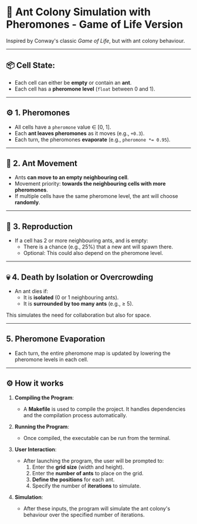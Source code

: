 # 🐜 **Ant Colony Simulation with Pheromones - Game of Life Version**

Inspired by Conway's classic *Game of Life*, but with ant colony behaviour.

---

## 📦 **Cell State:**

- Each cell can either be **empty** or contain an **ant**.
- Each cell has a **pheromone level** (`float` between 0 and 1).

---

## ⚙️ **1. Pheromones**

- All cells have a `pheromone` value ∈ [0, 1].
- Each **ant leaves pheromones** as it moves (e.g., `+0.3`).
- Each turn, the pheromones **evaporate** (e.g., `pheromone *= 0.95`).

---

## 🚶 **2. Ant Movement**

- Ants **can move to an empty neighbouring cell**.
- Movement priority: **towards the neighbouring cells with more pheromones**.
- If multiple cells have the same pheromone level, the ant will choose **randomly**.

---

## 🧬 **3. Reproduction**

- If a cell has 2 or more neighbouring ants, and is empty:
  - There is a chance (e.g., 25%) that a new ant will spawn there.
  - Optional: This could also depend on the pheromone level.

---

## 💀 **4. Death by Isolation or Overcrowding**

- An ant dies if:
  - It is **isolated** (0 or 1 neighbouring ants).
  - It is **surrounded by too many ants** (e.g., ≥ 5).

This simulates the need for collaboration but also for space.

---

## **5. Pheromone Evaporation**

- Each turn, the entire pheromone map is updated by lowering the pheromone levels in each cell.

---

## ⚙️ **How it works**

1. **Compiling the Program**:
   - A **Makefile** is used to compile the project. It handles dependencies and the compilation process automatically.

2. **Running the Program**:
   - Once compiled, the executable can be run from the terminal.

3. **User Interaction**:
   - After launching the program, the user will be prompted to:
     1. Enter the **grid size** (width and height).
     2. Enter the **number of ants** to place on the grid.
     3. **Define the positions** for each ant.
     4. Specify the number of **iterations** to simulate.

4. **Simulation**:
   - After these inputs, the program will simulate the ant colony's behaviour over the specified number of iterations.
